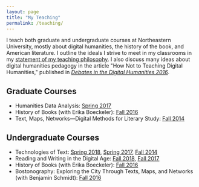 ```yaml
---
layout: page
title: "My Teaching"
permalink: /teaching/
---
```


I teach both graduate and undergraduate courses at Northeastern University, mostly about digital humanities, the history of the book, and American literature. I outline the ideals I strive to meet in my classrooms in my [statement of my teaching philosophy](https://ryancordell.org/statements#teaching). I also discuss many ideas about digital humanities pedagogy in the article "How Not to Teaching Digital Humanities," published in [*Debates in the Digital Humanities 2016*](http://dhdebates.gc.cuny.edu/debates/text/87). 

## Graduate Courses

+ Humanities Data Analysis: [Spring 2017](http://s17hda.ryancordell.org)
+ History of Books (with Erika Boeckeler): [Fall 2016](http://historyofbooks.org)
+ Text, Maps, Networks—Digital Methods for Literary Study: [Fall 2014](http://f14tmn.ryancordell.org/)

## Undergraduate Courses

+ Technologies of Text: [Spring 2018](http://s18tot.ryancordell.org), [Spring 2017](http://s17tot.ryancordell.org), [Fall 2014](http://f14tot.ryancordell.org/)
+ Reading and Writing in the Digital Age: [Fall 2018](https://f18rwda.ryancordell.org/), [Fall 2017](http://f17rwda.ryancordell.org)
+ History of Books (with Erika Boeckeler): [Fall 2016](http://historyofbooks.org)
+ Bostonography: Exploring the City Through Texts, Maps, and Networks (with Benjamin Schmidt): [Fall 2016](http://bostonography.benschmidt.org/)

